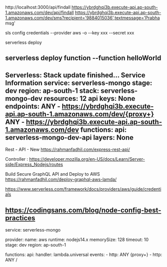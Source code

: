 http://localhost:3000/api/findall
https://ybrdghqi3b.execute-api.ap-south-1.amazonaws.com/dev/api/findall
https://ybrdghqi3b.execute-api.ap-south-1.amazonaws.com/dev/sms?recipient='9884015036',textmessage='Prabha msg'

sls config credentials --provider aws -o --key xxx --secret xxx

 serverless deploy

serverless deploy function --function helloWorld
--------
 Serverless: Stack update finished...
Service Information
service: serverless-mongo
stage: dev
region: ap-south-1
stack: serverless-mongo-dev
resources: 12
api keys:
  None
endpoints:
  ANY - https://ybrdghqi3b.execute-api.ap-south-1.amazonaws.com/dev/{proxy+}
  ANY - https://ybrdghqi3b.execute-api.ap-south-1.amazonaws.com/dev
functions:
  api: serverless-mongo-dev-api
layers:
  None
------------
Rest - API - New 
https://rahmanfadhil.com/express-rest-api/

Controller : 
https://developer.mozilla.org/en-US/docs/Learn/Server-side/Express_Nodejs/routes

Build Secure GraphQL API and Deploy to AWS
https://rahmanfadhil.com/deploy-graphql-aws-lamda/

https://www.serverless.com/framework/docs/providers/aws/guide/credentials

https://codingsans.com/blog/node-config-best-practices
-----
service: serverless-mongo

provider:
 name: aws
 runtime: nodejs14.x
 memorySize: 128
 timeout: 10
 stage: dev
 region: ap-south-1

functions:
 api:
   handler: lambda.universal
   events:
     - http: ANY {proxy+}
     - http: ANY /
